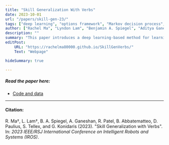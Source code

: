 ```yaml
---
title: "Skill Generalization With Verbs" 
date: 2023-10-01
url: "/papers/skill-gen-23/"
tags: ["deep learning", "options framework", "Markov decision process", "MDP"]
author: ["Rachel Ma", "Lyndon Lam", "Benjamin A. Spiegel", "Aditya Ganeshan", "Roma Patel", "Ben Abbatematteo", "David Paulius", "Stefanie Tellex", "George Konidaris"]
description: "" 
summary: "This paper introduces a deep learning-based method for learning about the effects of verbs -- more specifically, looking at initiation and termination conditions as with Markov Decision Processes (MDPs)." 
editPost:
    URL: "https://rachelma80000.github.io/SkillGenVerbs/"
    Text: "Webpage"

hideSummary: true

---
```


##### Read the paper here:

+ [Code and data](https://rachelma80000.github.io/SkillGenVerbs/)

---

#### Citation:

R. Ma†, L. Lam†, B. A. Spiegel, A. Ganeshan, R. Patel, B. Abbatematteo, D. Paulius, S. Tellex, and G. Konidaris (2023). "Skill Generalization with Verbs". In: *2023 IEEE/RSJ International Conference on Intelligent Robots and Systems (IROS)*.